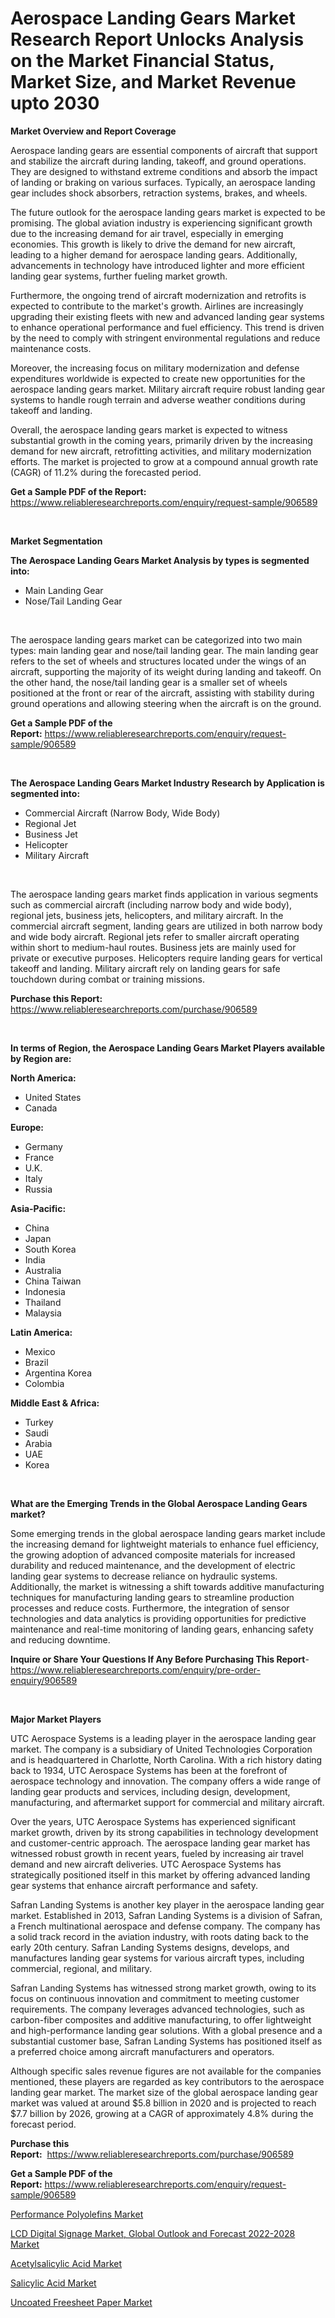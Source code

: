 <p><h1>Aerospace Landing Gears Market Research Report Unlocks Analysis on the Market Financial Status, Market Size, and Market Revenue upto 2030</h1></p><p><strong>Market Overview and Report Coverage</strong></p>
<p><p>Aerospace landing gears are essential components of aircraft that support and stabilize the aircraft during landing, takeoff, and ground operations. They are designed to withstand extreme conditions and absorb the impact of landing or braking on various surfaces. Typically, an aerospace landing gear includes shock absorbers, retraction systems, brakes, and wheels.</p><p>The future outlook for the aerospace landing gears market is expected to be promising. The global aviation industry is experiencing significant growth due to the increasing demand for air travel, especially in emerging economies. This growth is likely to drive the demand for new aircraft, leading to a higher demand for aerospace landing gears. Additionally, advancements in technology have introduced lighter and more efficient landing gear systems, further fueling market growth.</p><p>Furthermore, the ongoing trend of aircraft modernization and retrofits is expected to contribute to the market's growth. Airlines are increasingly upgrading their existing fleets with new and advanced landing gear systems to enhance operational performance and fuel efficiency. This trend is driven by the need to comply with stringent environmental regulations and reduce maintenance costs.</p><p>Moreover, the increasing focus on military modernization and defense expenditures worldwide is expected to create new opportunities for the aerospace landing gears market. Military aircraft require robust landing gear systems to handle rough terrain and adverse weather conditions during takeoff and landing.</p><p>Overall, the aerospace landing gears market is expected to witness substantial growth in the coming years, primarily driven by the increasing demand for new aircraft, retrofitting activities, and military modernization efforts. The market is projected to grow at a compound annual growth rate (CAGR) of 11.2% during the forecasted period.</p></p>
<p><strong>Get a Sample PDF of the Report:</strong> <a href="https://www.reliableresearchreports.com/enquiry/request-sample/906589">https://www.reliableresearchreports.com/enquiry/request-sample/906589</a></p>
<p>&nbsp;</p>
<p><strong>Market Segmentation</strong></p>
<p><strong>The Aerospace Landing Gears Market Analysis by types is segmented into:</strong></p>
<p><ul><li>Main Landing Gear</li><li>Nose/Tail Landing Gear</li></ul></p>
<p>&nbsp;</p>
<p><p>The aerospace landing gears market can be categorized into two main types: main landing gear and nose/tail landing gear. The main landing gear refers to the set of wheels and structures located under the wings of an aircraft, supporting the majority of its weight during landing and takeoff. On the other hand, the nose/tail landing gear is a smaller set of wheels positioned at the front or rear of the aircraft, assisting with stability during ground operations and allowing steering when the aircraft is on the ground.</p></p>
<p><strong>Get a Sample PDF of the Report:</strong>&nbsp;<a href="https://www.reliableresearchreports.com/enquiry/request-sample/906589">https://www.reliableresearchreports.com/enquiry/request-sample/906589</a></p>
<p>&nbsp;</p>
<p><strong>The Aerospace Landing Gears Market Industry Research by Application is segmented into:</strong></p>
<p><ul><li>Commercial Aircraft (Narrow Body, Wide Body)</li><li>Regional Jet</li><li>Business Jet</li><li>Helicopter</li><li>Military Aircraft</li></ul></p>
<p>&nbsp;</p>
<p><p>The aerospace landing gears market finds application in various segments such as commercial aircraft (including narrow body and wide body), regional jets, business jets, helicopters, and military aircraft. In the commercial aircraft segment, landing gears are utilized in both narrow body and wide body aircraft. Regional jets refer to smaller aircraft operating within short to medium-haul routes. Business jets are mainly used for private or executive purposes. Helicopters require landing gears for vertical takeoff and landing. Military aircraft rely on landing gears for safe touchdown during combat or training missions.</p></p>
<p><strong>Purchase this Report:</strong>&nbsp; <a href="https://www.reliableresearchreports.com/purchase/906589">https://www.reliableresearchreports.com/purchase/906589</a></p>
<p>&nbsp;</p>
<p><strong>In terms of Region, the Aerospace Landing Gears Market Players available by Region are:</strong></p>
<p>
    <p> <strong> North America: </strong>
        <ul>
            <li>United States</li>
            <li>Canada</li>
        </ul>
        </p> 
    <p> <strong> Europe: </strong>
        <ul>
            <li>Germany</li>
            <li>France</li>
            <li>U.K.</li>
            <li>Italy</li>
            <li>Russia</li>
        </ul>
        </p> 
    <p> <strong> Asia-Pacific: </strong>
        <ul>
            <li>China</li>
            <li>Japan</li>
            <li>South Korea</li>
            <li>India</li>
            <li>Australia</li>
            <li>China Taiwan</li>
            <li>Indonesia</li>
            <li>Thailand</li>
            <li>Malaysia</li>
        </ul>
        </p> 
    <p> <strong> Latin America: </strong>
        <ul>
            <li>Mexico</li>
            <li>Brazil</li>
            <li>Argentina Korea</li>
            <li>Colombia</li>
        </ul>
        </p> 
    <p> <strong> Middle East & Africa: </strong>
        <ul>
            <li>Turkey</li>
            <li>Saudi</li>
            <li>Arabia</li>
            <li>UAE</li>
            <li>Korea</li>
        </ul>
    </p>
    </p>
<p>&nbsp;</p>
<p><strong>What are the Emerging Trends in the Global Aerospace Landing Gears market?</strong></p>
<p><p>Some emerging trends in the global aerospace landing gears market include the increasing demand for lightweight materials to enhance fuel efficiency, the growing adoption of advanced composite materials for increased durability and reduced maintenance, and the development of electric landing gear systems to decrease reliance on hydraulic systems. Additionally, the market is witnessing a shift towards additive manufacturing techniques for manufacturing landing gears to streamline production processes and reduce costs. Furthermore, the integration of sensor technologies and data analytics is providing opportunities for predictive maintenance and real-time monitoring of landing gears, enhancing safety and reducing downtime.</p></p>
<p><strong>Inquire or Share Your Questions If Any Before Purchasing This Report</strong>- <a href="https://www.reliableresearchreports.com/enquiry/pre-order-enquiry/906589">https://www.reliableresearchreports.com/enquiry/pre-order-enquiry/906589</a></p>
<p>&nbsp;</p>
<p><strong>Major Market Players</strong></p>
<p><p>UTC Aerospace Systems is a leading player in the aerospace landing gear market. The company is a subsidiary of United Technologies Corporation and is headquartered in Charlotte, North Carolina. With a rich history dating back to 1934, UTC Aerospace Systems has been at the forefront of aerospace technology and innovation. The company offers a wide range of landing gear products and services, including design, development, manufacturing, and aftermarket support for commercial and military aircraft.</p><p>Over the years, UTC Aerospace Systems has experienced significant market growth, driven by its strong capabilities in technology development and customer-centric approach. The aerospace landing gear market has witnessed robust growth in recent years, fueled by increasing air travel demand and new aircraft deliveries. UTC Aerospace Systems has strategically positioned itself in this market by offering advanced landing gear systems that enhance aircraft performance and safety.</p><p>Safran Landing Systems is another key player in the aerospace landing gear market. Established in 2013, Safran Landing Systems is a division of Safran, a French multinational aerospace and defense company. The company has a solid track record in the aviation industry, with roots dating back to the early 20th century. Safran Landing Systems designs, develops, and manufactures landing gear systems for various aircraft types, including commercial, regional, and military.</p><p>Safran Landing Systems has witnessed strong market growth, owing to its focus on continuous innovation and commitment to meeting customer requirements. The company leverages advanced technologies, such as carbon-fiber composites and additive manufacturing, to offer lightweight and high-performance landing gear solutions. With a global presence and a substantial customer base, Safran Landing Systems has positioned itself as a preferred choice among aircraft manufacturers and operators.</p><p>Although specific sales revenue figures are not available for the companies mentioned, these players are regarded as key contributors to the aerospace landing gear market. The market size of the global aerospace landing gear market was valued at around $5.8 billion in 2020 and is projected to reach $7.7 billion by 2026, growing at a CAGR of approximately 4.8% during the forecast period.</p></p>
<p><strong>Purchase this Report:</strong>&nbsp;&nbsp;<a href="https://www.reliableresearchreports.com/purchase/906589">https://www.reliableresearchreports.com/purchase/906589</a></p>
<p></p>
<p><strong>Get a Sample PDF of the Report:</strong>&nbsp;<a href="https://www.reliableresearchreports.com/enquiry/request-sample/906589">https://www.reliableresearchreports.com/enquiry/request-sample/906589</a></p>
<p><p><a href="https://github.com/JameTravis/Market-Research-Report-List-1/blob/main/performance-polyolefins-market.md">Performance Polyolefins Market</a></p><p><a href="https://issuu.com/reportprime-2/docs/lcd-digital-signage-market-global-outlook-and-fore?fr=xKAE9_zU1NQ">LCD Digital Signage Market, Global Outlook and Forecast 2022-2028 Market</a></p><p><a href="https://www.linkedin.com/pulse/acetylsalicylic-acid-market-size-share-amp-trends-analysis-ohsne/">Acetylsalicylic Acid Market</a></p><p><a href="https://www.linkedin.com/pulse/salicylic-acid-market-size-growth-forecast-from-2023-2030-wbs8e/">Salicylic Acid Market</a></p><p><a href="https://www.reportprime.com/uncoated-freesheet-paper-r2936">Uncoated Freesheet Paper Market</a></p></p>